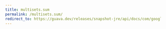 ```yaml
---
title: multisets.sum
permalink: /multisets.sum/
redirect_to: https://guava.dev/releases/snapshot-jre/api/docs/com/google/common/collect/Multisets.html#sum-com.google.common.collect.Multiset-com.google.common.collect.Multiset-
---
```

